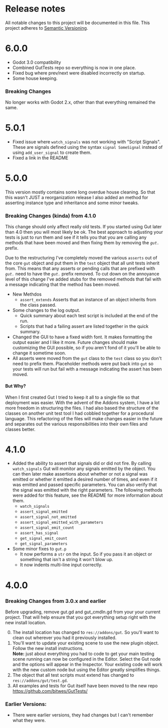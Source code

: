 # Release notes
All notable changes to this project will be documented in this file.
This project adheres to [Semantic Versioning](http://semver.org/).

# 6.0.0
* Godot 3.0 compatibility
* Combined GutTests repo so everything is now in one place.
* Fixed bug where prev/next were disabled incorrectly on startup.
* Some house keeping.

### Breaking Changes
No longer works with Godot 2.x, other than that everything remained the same.

# 5.0.1
* Fixed issue where `watch_signals` was not working with "Script Signals".  These are signals defined using the syntax `signal SomeSignal` instead of using `add_user_signal` to create them.
* Fixed a link in the README

# 5.0.0
This version mostly contains some long overdue house cleaning.  So that this wasn't JUST a reorganization release I also added an method for asserting instance type and inheritance and some minor tweaks.

### Breaking Changes (kinda) from 4.1.0
This change should only affect really old tests.  If you started using Gut later than 4.0 then you will most likely be ok.  The best approach to adjusting your tests is just to run them and see if it tells you that you are calling any methods that have been moved and then fixing them by removing the _`gut.`_ prefix.

Due to the restructuring I've completely moved the various `asserts` out of the core `gut` object and put them in the `test` object that all unit tests inherit from.  This means that any asserts or pending calls that are prefixed with _`gut.`_ need to have the _`gut.`_ prefix removed.  To cut down on the annoyance level of this change I've added stubs for the removed methods that fail with a message indicating that the method has been moved.


- New Methdos
  - `assert_extends` Asserts that an instance of an object inherits from the class passed.
- Some changes to the log output.  
  - Quick summary about each test script is included at the end of the run.
  - Scripts that had a failing assert are listed together in the quick summary.
- Changed the GUI to have a fixed width font.  It makes formatting the output easier and I like it more.  Future changes should make customizing the GUI possible, so if you aren't fond of it you'll be able to change it sometime soon.
- All asserts were moved from the `gut` class to the `test` class so you don't need to prefix them.  Placeholder methods were put back into `gut` so your tests will run but fail with a message indicating the assert has been moved.

#### But Why?
When I first created Gut I tried to keep it all to a single file so that deployment was easier.  With the advent of the Addons system, I have a lot more freedom in structuring the files.  I had also based the structure of the classes on another unit test tool I had cobbled together for a procedural language.  This refactoring of the files will make changes easier in the future and separates out the various responsibilities into their own files and classes better.

# 4.1.0
- Added the ability to assert that signals did or did not fire.  By calling `watch_signals` Gut will monitor any signals emitted by the object.  You can then later make assertions about whether or not a signal was emitted or whether it emitted a desired number of times, and even if it was emitted and passed specific parameters.  You can also verify that the signal was emitted with the right parameters.  The following methods were added for this feature, see the README for more information about them.
	- `watch_signals`
	- `assert_signal_emitted`
	- `assert_signal_not_emitted`
	- `assert_signal_emitted_with_parameters`
	- `assert_signal_emit_count`
	- `assert_has_signal`
	- `get_signal_emit_count`
	- `get_signal_parameters`
- Some minor fixes to `gut.p`
	- It now performs a `str` on the input.  So if you pass it an object or something that isn't a string it won't blow up.
	- It now indents multi-line input correctly.


# 4.0.0
### Breaking Changes from 3.0.x and earlier

Before upgrading, remove gut.gd and gut_cmdln.gd from your your current project.  That will help ensure that you got everything setup right with the new install location.

0.  The install location has changed to `res://addons/gut`.  So you'll want to clean out wherever you had it previously installed.
0.  You'll want to update your existing scene to use the new plugin object.  Follow the new install instructions. <br>
__Note:__  just about everything you had to code to get your main testing scene running can now be configured in the Editor.  Select the Gut node and the options will appear in the Inspector.  Your existing code will work with the new custom node but using the Editor greatly simplifies things.
0.  The object that all test scripts must extend has changed to `res://addons/gut/test.gd`.
0.  All examples and tests for Gut itself have been moved to the new repo https://github.com/bitwes/GutTests/

### Earlier Versions:
- There were earlier versions, they had changes but I can't remember what they were.
